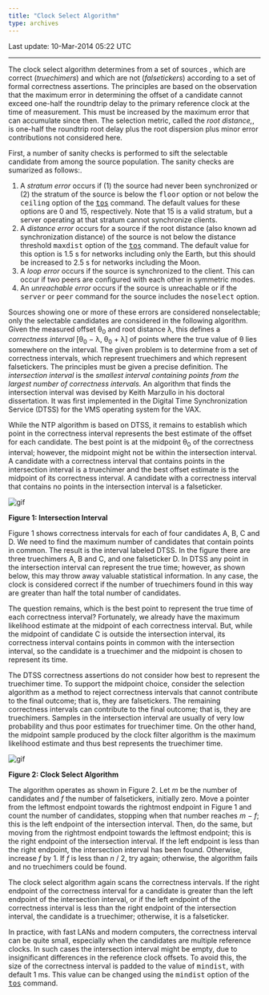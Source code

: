 ```yaml
---
title: "Clock Select Algorithm"
type: archives
---
```


Last update: 10-Mar-2014 05:22 UTC

* * *

The clock select algorithm determines from a set of sources , which are correct (_truechimers_) and which are not (_falsetickers_) according to a set of formal correctness assertions. The principles are based on the observation that the maximum error in determining the offset of a candidate cannot exceed one-half the roundtrip delay to the primary reference clock at the time of measurement. This must be increased by the maximum error that can accumulate since then. The selection metric, called the _root distance,_, is one-half the roundtrip root delay plus the root dispersion plus minor error contributions not considered here.

First, a number of sanity checks is performed to sift the selectable candidate from among the source population. The sanity checks are sumarized as follows:.

1.  A _stratum error_ occurs if (1) the source had never been synchronized or (2) the stratum of the source is below the <tt>floor</tt> option or not below the <tt>ceiling</tt> option of the [<tt>tos</tt>](/archives/4.2.8-series/miscopt) command. The default values for these options are 0 and 15, respectively. Note that 15 is a valid stratum, but a server operating at that stratum cannot synchronize clients.
2.  A _distance error_ occurs for a source if the root distance (also known ad synchronization distance) of the source is not below the distance threshold <tt>maxdist</tt> option of the [<tt>tos</tt>](/archives/4.2.8-series/miscopt) command. The default value for this option is 1.5 s for networks including only the Earth, but this should be increased to 2.5 s for networks including the Moon.
3.  A _loop_ _error_ occurs if the source is synchronized to the client. This can occur if two peers are configured with each other in symmetric modes.
4.  An _unreachable_ _error_ occurs if the source is unreachable or if the <tt>server</tt> or <tt>peer</tt> command for the source includes the <tt>noselect</tt> option.

Sources showing one or more of these errors are considered nonselectable; only the selectable candidates are considered in the following algorithm. Given the measured offset θ<sub>0</sub> and root distance λ, this defines a _correctness interval_ [θ<sub>0</sub> − λ, θ<sub>0</sub> + λ] of points where the true value of θ lies somewhere on the interval. The given problem is to determine from a set of correctness intervals, which represent truechimers and which represent falsetickers. The principles must be given a precise definition. The _intersection interval_ is the _smallest interval containing points from the largest number of correctness intervals._ An algorithm that finds the intersection interval was devised by Keith Marzullo in his doctoral dissertation. It was first implemented in the Digital Time Synchronization Service (DTSS) for the VMS operating system for the VAX.

While the NTP algorithm is based on DTSS, it remains to establish which point in the correctness interval represents the best estimate of the offset for each candidate. The best point is at the midpoint θ<sub>0</sub> of the correctness interval; however, the midpoint might not be within the intersection interval. A candidate with a correctness interval that contains points in the intersection interval is a truechimer and the best offset estimate is the midpoint of its correctness interval. A candidate with a correctness interval that contains no points in the intersection interval is a falseticker.

![gif](/archives/pic/flt3.gif)

**Figure 1: Intersection Interval**

Figure 1 shows correctness intervals for each of four candidates A, B, C and D. We need to find the maximum number of candidates that contain points in common. The result is the interval labeled DTSS. In the figure there are three truechimers A, B and C, and one falseticker D. In DTSS any point in the intersection interval can represent the true time; however, as shown below, this may throw away valuable statistical information. In any case, the clock is considered correct if the number of truechimers found in this way are greater than half the total number of candidates.

The question remains, which is the best point to represent the true time of each correctness interval? Fortunately, we already have the maximum likelihood estimate at the midpoint of each correctness interval. But, while the midpoint of candidate C is outside the intersection interval, its correctness interval contains points in common with the intersection interval, so the candidate is a truechimer and the midpoint is chosen to represent its time.

The DTSS correctness assertions do not consider how best to represent the truechimer time. To support the midpoint choice, consider the selection algorithm as a method to reject correctness intervals that cannot contribute to the final outcome; that is, they are falsetickers. The remaining correctness intervals can contribute to the final outcome; that is, they are truechimers. Samples in the intersection interval are usually of very low probability and thus poor estimates for truechimer time. On the other hand, the midpoint sample produced by the clock filter algorithm is the maximum likelihood estimate and thus best represents the truechimer time.

![gif](/archives/pic/flt6.gif)

**Figure 2: Clock Select Algorithm**

The algorithm operates as shown in Figure 2. Let _m_ be the number of candidates and _f_ the number of falsetickers, initially zero. Move a pointer from the leftmost endpoint towards the rightmost endpoint in Figure 1 and count the number of candidates, stopping when that number reaches _m_ − _f_; this is the left endpoint of the intersection interval. Then, do the same, but moving from the rightmost endpoint towards the leftmost endpoint; this is the right endpoint of the intersection interval. If the left endpoint is less than the right endpoint, the intersection interval has been found. Otherwise, increase _f_ by 1. If _f_ is less than _n_ / 2, try again; otherwise, the algorithm fails and no truechimers could be found.

The clock select algorithm again scans the correctness intervals. If the right endpoint of the correctness interval for a candidate is greater than the left endpoint of the intersection interval, or if the left endpoint of the correctness interval is less than the right endpoint of the intersection interval, the candidate is a truechimer; otherwise, it is a falseticker.

In practice, with fast LANs and modern computers, the correctness interval can be quite small, especially when the candidates are multiple reference clocks. In such cases the intersection interval might be empty, due to insignificant differences in the reference clock offsets. To avoid this, the size of the correctness interval is padded to the value of <tt>mindist</tt>, with default 1 ms. This value can be changed using the <tt>mindist</tt> option of the [<tt>tos</tt>](/archives/4.2.8-series/miscopt) command.
